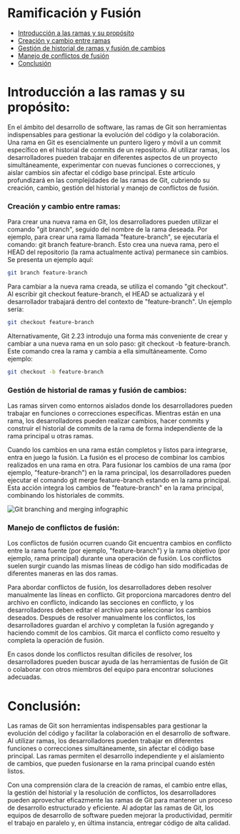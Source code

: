 # Ramificación y Fusión

- [Introducción a las ramas y su propósito](#introduction-to-branches-and-their-purpose)
- [Creación y cambio entre ramas](#creating-and-switching-between-branches)
- [Gestión de historial de ramas y fusión de cambios](#managing-branch-history-and-merging-changes)
- [Manejo de conflictos de fusión](#handling-merge-conflicts)
- [Conclusión](#conclusion)

# Introducción a las ramas y su propósito:

En el ámbito del desarrollo de software, las ramas de Git son herramientas indispensables para gestionar la evolución del código y la colaboración. Una rama en Git es esencialmente un puntero ligero y móvil a un commit específico en el historial de commits de un repositorio. Al utilizar ramas, los desarrolladores pueden trabajar en diferentes aspectos de un proyecto simultáneamente, experimentar con nuevas funciones o correcciones, y aislar cambios sin afectar el código base principal. Este artículo profundizará en las complejidades de las ramas de Git, cubriendo su creación, cambio, gestión del historial y manejo de conflictos de fusión.

### Creación y cambio entre ramas:

Para crear una nueva rama en Git, los desarrolladores pueden utilizar el comando "git branch", seguido del nombre de la rama deseada. Por ejemplo, para crear una rama llamada "feature-branch", se ejecutaría el comando: git branch feature-branch. Esto crea una nueva rama, pero el HEAD del repositorio (la rama actualmente activa) permanece sin cambios. Se presenta un ejemplo aquí:

```bash
git branch feature-branch
```

Para cambiar a la nueva rama creada, se utiliza el comando "git checkout". Al escribir git checkout feature-branch, el HEAD se actualizará y el desarrollador trabajará dentro del contexto de "feature-branch". Un ejemplo sería:

```bash
git checkout feature-branch
```

Alternativamente, Git 2.23 introdujo una forma más conveniente de crear y cambiar a una nueva rama en un solo paso: git checkout -b feature-branch. Este comando crea la rama y cambia a ella simultáneamente. Como ejemplo:

```bash
git checkout -b feature-branch
```

### Gestión de historial de ramas y fusión de cambios:

Las ramas sirven como entornos aislados donde los desarrolladores pueden trabajar en funciones o correcciones específicas. Mientras están en una rama, los desarrolladores pueden realizar cambios, hacer commits y construir el historial de commits de la rama de forma independiente de la rama principal u otras ramas.

Cuando los cambios en una rama están completos y listos para integrarse, entra en juego la fusión. La fusión es el proceso de combinar los cambios realizados en una rama en otra. Para fusionar los cambios de una rama (por ejemplo, "feature-branch") en la rama principal, los desarrolladores pueden ejecutar el comando git merge feature-branch estando en la rama principal. Esta acción integra los cambios de "feature-branch" en la rama principal, combinando los historiales de commits.

<img alt="Git branching and merging infographic" src="../../images/Part-03/branching-and-merging.png" />


### Manejo de conflictos de fusión:

Los conflictos de fusión ocurren cuando Git encuentra cambios en conflicto entre la rama fuente (por ejemplo, "feature-branch") y la rama objetivo (por ejemplo, rama principal) durante una operación de fusión. Los conflictos suelen surgir cuando las mismas líneas de código han sido modificadas de diferentes maneras en las dos ramas.

Para abordar conflictos de fusión, los desarrolladores deben resolver manualmente las líneas en conflicto. Git proporciona marcadores dentro del archivo en conflicto, indicando las secciones en conflicto, y los desarrolladores deben editar el archivo para seleccionar los cambios deseados. Después de resolver manualmente los conflictos, los desarrolladores guardan el archivo y completan la fusión agregando y haciendo commit de los cambios. Git marca el conflicto como resuelto y completa la operación de fusión.

En casos donde los conflictos resultan difíciles de resolver, los desarrolladores pueden buscar ayuda de las herramientas de fusión de Git o colaborar con otros miembros del equipo para encontrar soluciones adecuadas.

# Conclusión:

Las ramas de Git son herramientas indispensables para gestionar la evolución del código y facilitar la colaboración en el desarrollo de software. Al utilizar ramas, los desarrolladores pueden trabajar en diferentes funciones o correcciones simultáneamente, sin afectar el código base principal. Las ramas permiten el desarrollo independiente y el aislamiento de cambios, que pueden fusionarse en la rama principal cuando estén listos.

Con una comprensión clara de la creación de ramas, el cambio entre ellas, la gestión del historial y la resolución de conflictos, los desarrolladores pueden aprovechar eficazmente las ramas de Git para mantener un proceso de desarrollo estructurado y eficiente. Al adoptar las ramas de Git, los equipos de desarrollo de software pueden mejorar la productividad, permitir el trabajo en paralelo y, en última instancia, entregar código de alta calidad.